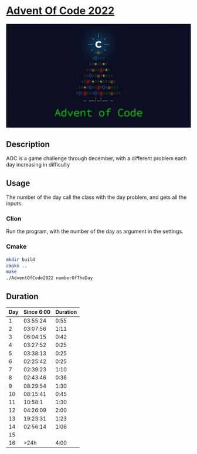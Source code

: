 # [Advent Of Code 2022](https://adventofcode.com/2022)

![AOC](aoc.jpg)

## Description
AOC is a game challenge through december, with a different problem each day increasing in difficulty

## Usage
The number of the day call the class with the day problem, and gets all the inputs.
### Clion
Run the program, with the number of the day as argument in the settings.
### Cmake
```bash
mkdir build
cmake ..
make
./AdventOfCode2022 numberOfTheDay
```

## Duration
| Day | Since 6:00 | Duration |
|-----|------------|----------|
| 1   | 03:55:24   | 0:55     |
| 2   | 03:07:56   | 1:11     |
| 3   | 06:04:15   | 0:42     |
| 4   | 03:27:52   | 0:25     |
| 5   | 03:38:13   | 0:25     |
| 6   | 02:25:42   | 0:25     |
| 7   | 02:39:23   | 1:10     |
| 8   | 02:43:46   | 0:36     |
| 9   | 08:29:54   | 1:30     |
| 10  | 08:15:41   | 0:45     |
| 11  | 10:58:1    | 1:30     |
| 12  | 04:26:09   | 2:00     |
| 13  | 19:23:31   | 1:23     |
| 14  | 02:56:14   | 1:06     |
| 15  |            |          |
| 16  | >24h       | 4:00     |